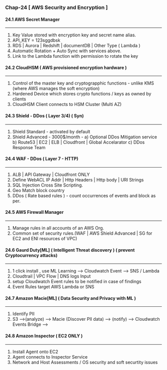 

### Chap-24 [ AWS Security and Encryption ]

#### 24.1 AWS Secret Manager
-------------------
 1. Key Value stored with encryption key and secret name alias.
 2.  API_KEY = 123sggdbsk
 3.  RDS | Aurora | Redshift | documentDB | Other Type ( Lambda )
 4.  Automatic Rotation + Auto Sync with services above.
 5.  Link to the Lambda function with permission to rotate the key

#### 24.2 CloudHSM ( AWS provisioned encryption hardware )
-------------------
 1. Control of the master key and cryptograpphic functions  - unlike KMS (where AWS manages the soft encryption)
 2. Hardened Device which stores crypto functions / keys as owned by clients
 3. CloudHSM Client connects to HSM Cluster (Multi AZ)

#### 24.3 Shield - DDos ( Layer 3/4) ( Syn)
----------------------
1. Shield Standard - activated by default
2. Shield Advanced - 3000$/month -
   a) Optional DDos Mitigation service
   b) Route53 | EC2 | ELB | Cloudfront | Global Accelarator
   c) DDos Response Team


#### 24.4 WAF - DDos ( Layer 7 - HTTP)
----------------------
1) ALB | API Gateway | Cloudfront ONLY
2) Define WebACL
    IP Addr | Http Headers | Http body | URI Strings
3) SQL Injection Cross Site Scripting.
4)  Geo Match block country
5) DDos ( Rate based rules ) - count occurrences of events and block as per.

#### 24.5 AWS Firewall Manager
-----------------------
1) Manage rules in all accounts of an AWS Org.
2) Common set of security rules.(WAF | AWS Shield Advanced | SG for EC2 and ENI resources of VPC)

#### 24.6 Gaurd Duty[ML] ( Intelligent Threat discovery ) ( prevent Cryptocurrency attacks)
-----------------------
1) 1 click install , use ML Learning --> Cloudwatch Event --> SNS / Lambda
2) Cloudtrail | VPC Flow | DNS logs Input
3) setup Cloudwatch Event rules to be notified in case of findings
4) Event Rules target AWS Lambda or SNS

#### 24.7 Amazon Macie[ML]  ( Data Security and Privacy with ML )
-------------------------------------  
1) Identify PII
2) S3 -->(analyze) --> Macie (Discover PII data) --> (notify) --> Cloudwatch Events Bridge -->

#### 24.8 Amazon Inspector  ( EC2 ONLY )
-----------------------
1) Install Agent onto EC2
2) Agent connects to Inspector Service
3) Network and Host Assessments / OS security and soft securtity issues

